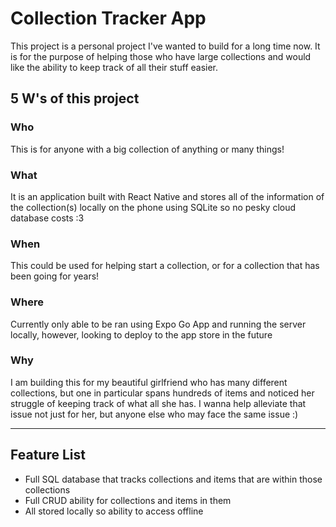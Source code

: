 # Collection Tracker App

This project is a personal project I've wanted to build for a long time now. It is for the purpose of helping those who have large collections and would like the ability to keep track of all their stuff easier.
## 5 W's of this project

### Who

This is for anyone with a big collection of anything or many things!

### What

It is an application built with React Native and stores all of the information of the collection(s) locally on the phone using SQLite so no pesky cloud database costs :3

### When

This could be used for helping start a collection, or for a collection that has been going for years!

### Where

Currently only able to be ran using Expo Go App and running the server locally, however, looking to deploy to the app store in the future

### Why

I am building this for my beautiful girlfriend who has many different collections, but one in particular spans hundreds of items and noticed her struggle of keeping track of what all she has. I wanna help alleviate that issue not just for her, but anyone else who may face the same issue :)

----------

## Feature List 

- Full SQL database that tracks collections and items that are within those collections
- Full CRUD ability for collections and items in them
- All stored locally so ability to access offline
